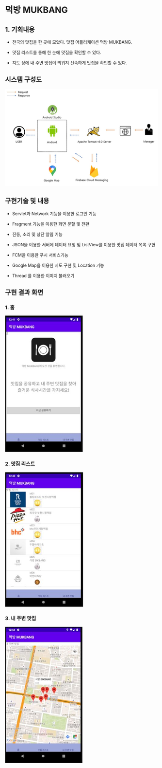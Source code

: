 # 먹방 MUKBANG

## 1. 기획내용

* 전국의 맛집을 한 곳에 모았다. 맛집 어플리케이션 먹방 MUKBANG.

*  맛집 리스트를 통해 한 눈에 맛집을 확인할 수 있다.

* 지도 상에 내 주변 맛집이 띄워져 신속하게 맛집을 확인할 수 있다.



## 시스템 구성도

![system structure](md-images/system%20structure.JPG)

## 구현기술 및 내용

* Servlet과 Network 기능을 이용한 로그인 기능

* Fragment 기능을 이용한 화면 분할 및 전환

* 진동, 소리 및 상단 알림 기능

* JSON을 이용한 서버에 데이터 요청 및 ListView를 이용한 맛집 데이터 목록 구현

* FCM을 이용한 푸시 서비스기능

* Google Map을 이용한 지도 구현 및 Location 기능

* Thread 를 이용한 이미지 불러오기



##  구현 결과 화면

### 1. 홈

![홈화면](md-images/%ED%99%88%ED%99%94%EB%A9%B4.JPG)

### 2. 맛집 리스트

![맛집리스트 화면](md-images/%EB%A7%9B%EC%A7%91%EB%A6%AC%EC%8A%A4%ED%8A%B8%20%ED%99%94%EB%A9%B4.JPG)

### 3. 내 주변 맛집

![내주변 맛집 화면](md-images/%EB%82%B4%EC%A3%BC%EB%B3%80%20%EB%A7%9B%EC%A7%91%20%ED%99%94%EB%A9%B4.JPG)